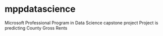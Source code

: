 # mppdatascience
Microsoft Professional Program in Data Science capstone project
Project is predicting County Gross Rents
